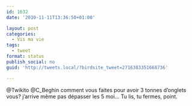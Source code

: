```yaml
---
id: 1632
date: '2010-11-11T13:36:50+01:00'

layout: post
categories:
  - Vis ma vie
tags:
  - tweet
format: status
publish_social: no
guid: 'http://tweets.local/?birdsite_tweet=2716383351668736'

---
```


@Twikito @C\_Beghin comment vous faites pour avoir 3 tonnes d’onglets vous? j’arrive même pas dépasser les 5 moi… Tu lis, tu fermes, point.